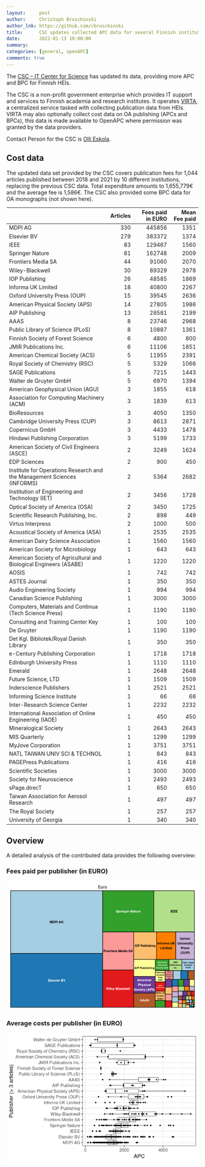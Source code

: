 ```yaml
---
layout:     post
author:     Christoph Broschinski
author_lnk: https://github.com/cbroschinski
title:      CSC updates collected APC data for several Finnish institutions
date:       2022-01-13 10:00:00
summary:    
categories: [general, openAPC]
comments: true
---
```





The [CSC – IT Center for Science](https://www.csc.fi/en/home) has updated its data, providing more APC and BPC for Finnish HEIs.

The CSC is a non-profit government enterprise which provides IT support and services to Finnish academia and research institutes. It operates [VIRTA](https://wiki.eduuni.fi/display/cscvirtajtp/VIRTA+in+English), a centralized service tasked with collecting publication data from HEIs. VIRTA may also optionally collect cost data on OA publishing (APCs and BPCs), this data is made available to OpenAPC where permission was granted by the data providers.

Contact Person for the CSC is [Olli Eskola](mailto:olli.eskola@csc.fi).

## Cost data




The updated data set provided by the CSC covers publication fees for 1,044 articles published between 2018 and 2021 by 10 different institutions, replacing the previous CSC data. Total expenditure amounts to 1,655,779€ and the average fee is 1,586€. The CSC also provided some BPC data for OA monographs (not shown here).



|                                                                        | Articles| Fees paid in EURO| Mean Fee paid|
|:-----------------------------------------------------------------------|--------:|-----------------:|-------------:|
|MDPI AG                                                                 |      330|            445856|          1351|
|Elsevier BV                                                             |      279|            383372|          1374|
|IEEE                                                                    |       83|            129467|          1560|
|Springer Nature                                                         |       81|            162748|          2009|
|Frontiers Media SA                                                      |       44|             91060|          2070|
|Wiley-Blackwell                                                         |       30|             89329|          2978|
|IOP Publishing                                                          |       26|             48585|          1869|
|Informa UK Limited                                                      |       18|             40800|          2267|
|Oxford University Press (OUP)                                           |       15|             39545|          2636|
|American Physical Society (APS)                                         |       14|             27805|          1986|
|AIP Publishing                                                          |       13|             28581|          2199|
|AAAS                                                                    |        8|             23746|          2968|
|Public Library of Science (PLoS)                                        |        8|             10887|          1361|
|Finnish Society of Forest Science                                       |        6|              4800|           800|
|JMIR Publications Inc.                                                  |        6|             11106|          1851|
|American Chemical Society (ACS)                                         |        5|             11955|          2391|
|Royal Society of Chemistry (RSC)                                        |        5|              5329|          1066|
|SAGE Publications                                                       |        5|              7215|          1443|
|Walter de Gruyter GmbH                                                  |        5|              6970|          1394|
|American Geophysical Union (AGU)                                        |        3|              1855|           618|
|Association for Computing Machinery (ACM)                               |        3|              1839|           613|
|BioResources                                                            |        3|              4050|          1350|
|Cambridge University Press (CUP)                                        |        3|              8613|          2871|
|Copernicus GmbH                                                         |        3|              4433|          1478|
|Hindawi Publishing Corporation                                          |        3|              5199|          1733|
|American Society of Civil Engineers (ASCE)                              |        2|              3249|          1624|
|EDP Sciences                                                            |        2|               900|           450|
|Institute for Operations Research and the Management Sciences (INFORMS) |        2|              5364|          2682|
|Institution of Engineering and Technology (IET)                         |        2|              3456|          1728|
|Optical Society of America (OSA)                                        |        2|              3450|          1725|
|Scientific Research Publishing, Inc.                                    |        2|               898|           449|
|Virtus Interpress                                                       |        2|              1000|           500|
|Acoustical Society of America (ASA)                                     |        1|              2535|          2535|
|American Dairy Science Association                                      |        1|              1560|          1560|
|American Society for Microbiology                                       |        1|               643|           643|
|American Society of Agricultural and Biological Engineers (ASABE)       |        1|              1220|          1220|
|AOSIS                                                                   |        1|               742|           742|
|ASTES Journal                                                           |        1|               350|           350|
|Audio Engineering Society                                               |        1|               994|           994|
|Canadian Science Publishing                                             |        1|              3000|          3000|
|Computers, Materials and Continua (Tech Science Press)                  |        1|              1190|          1190|
|Consulting and Training Center Key                                      |        1|               100|           100|
|De Gruyter                                                              |        1|              1190|          1190|
|Det Kgl. Bibliotek/Royal Danish Library                                 |        1|               350|           350|
|e-Century Publishing Corporation                                        |        1|              1718|          1718|
|Edinburgh University Press                                              |        1|              1110|          1110|
|Emerald                                                                 |        1|              2648|          2648|
|Future Science, LTD                                                     |        1|              1509|          1509|
|Inderscience Publishers                                                 |        1|              2521|          2521|
|Informing Science Institute                                             |        1|                66|            66|
|Inter-Research Science Center                                           |        1|              2232|          2232|
|International Association of Online Engineering (IAOE)                  |        1|               450|           450|
|Mineralogical Society                                                   |        1|              2643|          2643|
|MIS Quarterly                                                           |        1|              1299|          1299|
|MyJove Corporation                                                      |        1|              3751|          3751|
|NATL TAIWAN UNIV SCI & TECHNOL                                          |        1|               843|           843|
|PAGEPress Publications                                                  |        1|               416|           416|
|Scientific Societies                                                    |        1|              3000|          3000|
|Society for Neuroscience                                                |        1|              2493|          2493|
|sPage.direcT                                                            |        1|               650|           650|
|Taiwan Association for Aerosol Research                                 |        1|               497|           497|
|The Royal Society                                                       |        1|               257|           257|
|University of Georgia                                                   |        1|               340|           340|

## Overview

A detailed analysis of the contributed data provides the following overview:

### Fees paid per publisher (in EURO)

![plot of chunk tree_csc_2022_01_13_full](/figure/tree_csc_2022_01_13_full-1.png)

###  Average costs per publisher (in EURO)

![plot of chunk box_csc_2022_01_13_publisher_full](/figure/box_csc_2022_01_13_publisher_full-1.png)
